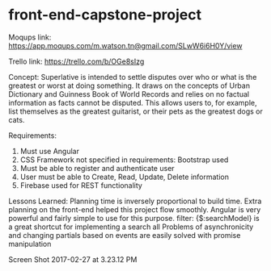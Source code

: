# front-end-capstone-project

Moqups link: https://app.moqups.com/m.watson.tn@gmail.com/SLwW6i6H0Y/view

Trello link: https://trello.com/b/OGe8sIzg

Concept:
Superlative is intended to settle disputes over who or what is the greatest or worst at doing something. It draws on the concepts of Urban Dictionary and Guinness Book of World Records and relies on no factual information as facts cannot be disputed. This allows users to, for example, list themselves as the greatest guitarist, or their pets as the greatest dogs or cats. 

Requirements:
1. Must use Angular
2. CSS Framework not specified in requirements: Bootstrap used
3. Must be able to register and authenticate user
4. User must be able to Create, Read, Update, Delete information
5. Firebase used for REST functionality

Lessons Learned:
Planning time is inversely proportional to build time. Extra planning on the front-end helped this project flow smoothly.
Angular is very powerful and fairly simple to use for this purpose. 
filter: {$:searchModel} is a great shortcut for implementing a search all
Problems of asynchronicity and changing partials based on events are easily solved with promise manipulation

Screen Shot 2017-02-27 at 3.23.12 PM

